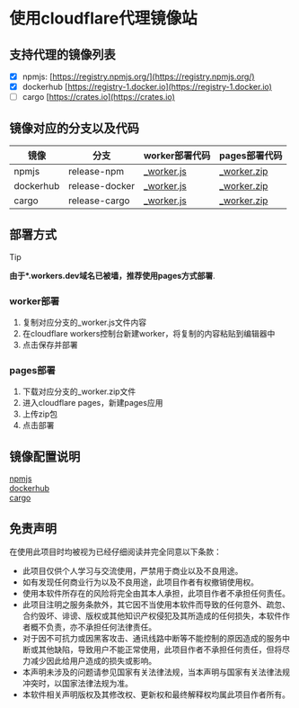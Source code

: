 # 使用cloudflare代理镜像站

## 支持代理的镜像列表

-   [x] npmjs: [https://registry.npmjs.org/](https://registry.npmjs.org/)
-   [x] dockerhub [https://registry-1.docker.io](https://registry-1.docker.io)
-   [ ] cargo [https://crates.io](https://crates.io)

## 镜像对应的分支以及代码

| 镜像 | 分支 | worker部署代码 | pages部署代码 |
| --- | --- | --- | --- |
| npmjs | release-npm | [\_worker.js](https://github.com/jwyGithub/cloudflare-workers/blob/release-npm/_worker.js) | [\_worker.zip](https://github.com/jwyGithub/cloudflare-workers/blob/release-npm/_worker.zip) |
| dockerhub | release-docker | [\_worker.js](https://github.com/jwyGithub/cloudflare-workers/blob/release-docker/_worker.js) | [\_worker.zip](https://github.com/jwyGithub/cloudflare-workers/blob/release-docker/_worker.zip) |
| cargo | release-cargo | [\_worker.js](https://github.com/jwyGithub/cloudflare-workers/blob/release-cargo/_worker.js) | [\_worker.zip](https://github.com/jwyGithub/cloudflare-workers/blob/release-cargo/_worker.zip) |

## 部署方式

> [!TIP]
> **由于\*.workers.dev域名已被墙，推荐使用pages方式部署**.

### worker部署

1. 复制对应分支的\_worker.js文件内容
2. 在cloudflare workers控制台新建worker，将复制的内容粘贴到编辑器中
3. 点击保存并部署

### pages部署

1. 下载对应分支的\_worker.zip文件
2. 进入cloudflare pages，新建pages应用
3. 上传zip包
4. 点击部署

## 镜像配置说明

[npmjs](https://github.com/jwyGithub/cloudflare-workers/tree/main/packages/npm-proxy/README.md) <br /> [dockerhub](https://github.com/jwyGithub/cloudflare-workers/blob/main/packages/docker-proxy/README.md) <br /> [cargo](https://github.com/jwyGithub/cloudflare-workers/blob/main/packages/cargo-proxy/README.md)

## 免责声明

在使用此项目时均被视为已经仔细阅读并完全同意以下条款：

-   此项目仅供个人学习与交流使用，严禁用于商业以及不良用途。
-   如有发现任何商业行为以及不良用途，此项目作者有权撤销使用权。
-   使用本软件所存在的风险将完全由其本人承担，此项目作者不承担任何责任。
-   此项目注明之服务条款外，其它因不当使用本软件而导致的任何意外、疏忽、合约毁坏、诽谤、版权或其他知识产权侵犯及其所造成的任何损失，本软件作者概不负责，亦不承担任何法律责任。
-   对于因不可抗力或因黑客攻击、通讯线路中断等不能控制的原因造成的服务中断或其他缺陷，导致用户不能正常使用，此项目作者不承担任何责任，但将尽力减少因此给用户造成的损失或影响。
-   本声明未涉及的问题请参见国家有关法律法规，当本声明与国家有关法律法规冲突时，以国家法律法规为准。
-   本软件相关声明版权及其修改权、更新权和最终解释权均属此项目作者所有。
